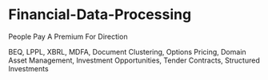 # Financial-Data-Processing

People Pay A Premium For Direction

BEQ, LPPL, XBRL, MDFA, Document Clustering, Options Pricing, Domain Asset Management, Investment Opportunities, Tender Contracts, Structured Investments

